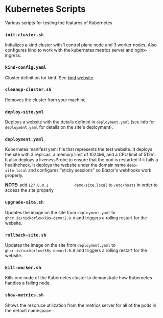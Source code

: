 # Kubernetes Scripts
Various scripts for testing the features of Kubernetes

### `init-cluster.sh`
Initializes a kind cluster with 1 control plane node and 3 worker nodes. Also configures kind to work with the kubernetes metrics server and nginx-ingress.

### `kind-config.yaml` 
Cluster definition for kind. See [kind website](https://kind.sigs.k8s.io/docs/user/configuration/).

### `cleanup-cluster.sh`
Removes the cluster from your machine.

### `deploy-site.yml`
Deploys a website with the details defined in `deployment.yaml` (see info for `deployment.yaml` for details on the site's deployment). 

### `deployment.yaml`
Kubernetes manifest yaml file that represents the test website. It deploys the site with 3 replicas, a memory limit of 1024Mi, and a CPU limit of 512m. It also deploys a livenessProbe to ensure that the pod is restarted if it fails a healthcheck. It deploys the website under the domain name `demo-site.local` and configures "sticky sessions" so Blazor's webhooks work properly.

**NOTE:** add `127.0.0.1            demo-site.local` to `/etc/hosts` in order to access the site properly

### `upgrade-site.sh`
Updates the image on the site from `deployment.yaml` to `ghcr.io/nickorlow/k8s-demo:2.0.0` and triggers a rolling restart for the website.

### `rollback-site.sh`
Updates the image on the site from `deployment.yaml` to `ghcr.io/nickorlow/k8s-demo:1.0.0` and triggers a rolling restart for the website.

### `kill-worker.sh`
Kills one node of the Kubernetes cluster to demonstrate how Kubernetes handles a failing node.

### `show-metrics.sh`
Shows the resoruce utilization from the metrics server for all of the pods in the default namespace.
